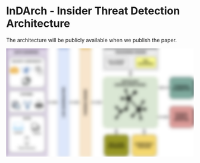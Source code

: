 # InDArch - Insider Threat Detection Architecture

The architecture will be publicly available when we publish the paper.

![alt text](https://github.com/scripteam/InDArch/blob/master/InD_architecture.png)
